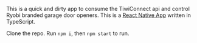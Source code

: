 This is a quick and dirty app to consume the TiwiConnect api and control Ryobi branded garage door openers. This is a [React Native App](https://github.com/react-community/create-react-native-app) written in TypeScript.

Clone the repo. Run `npm i`, then `npm start` to run.
